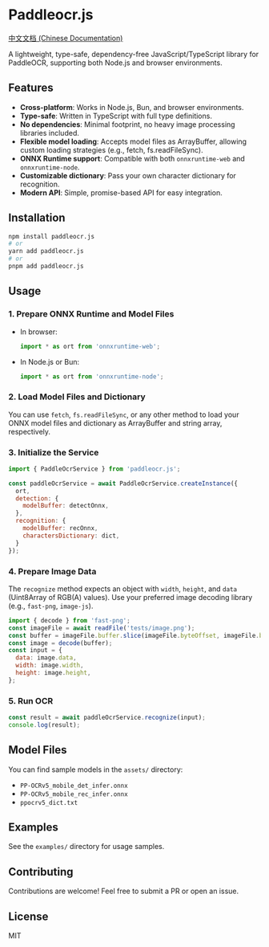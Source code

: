 # Paddleocr.js

[中文文档 (Chinese Documentation)](./README_zh.md)

A lightweight, type-safe, dependency-free JavaScript/TypeScript library for PaddleOCR, supporting both Node.js and browser environments.

## Features

- **Cross-platform**: Works in Node.js, Bun, and browser environments.
- **Type-safe**: Written in TypeScript with full type definitions.
- **No dependencies**: Minimal footprint, no heavy image processing libraries included.
- **Flexible model loading**: Accepts model files as ArrayBuffer, allowing custom loading strategies (e.g., fetch, fs.readFileSync).
- **ONNX Runtime support**: Compatible with both `onnxruntime-web` and `onnxruntime-node`.
- **Customizable dictionary**: Pass your own character dictionary for recognition.
- **Modern API**: Simple, promise-based API for easy integration.

## Installation

```bash
npm install paddleocr.js
# or
yarn add paddleocr.js
# or
pnpm add paddleocr.js
```

## Usage

### 1. Prepare ONNX Runtime and Model Files

- In browser:
  ```js
  import * as ort from 'onnxruntime-web';
  ```
- In Node.js or Bun:
  ```js
  import * as ort from 'onnxruntime-node';
  ```

### 2. Load Model Files and Dictionary

You can use `fetch`, `fs.readFileSync`, or any other method to load your ONNX model files and dictionary as ArrayBuffer and string array, respectively.

### 3. Initialize the Service

```js
import { PaddleOcrService } from 'paddleocr.js';

const paddleOcrService = await PaddleOcrService.createInstance({
  ort,
  detection: {
    modelBuffer: detectOnnx,
  },
  recognition: {
    modelBuffer: recOnnx,
    charactersDictionary: dict,
  }
});
```

### 4. Prepare Image Data

The `recognize` method expects an object with `width`, `height`, and `data` (Uint8Array of RGB(A) values). Use your preferred image decoding library (e.g., `fast-png`, `image-js`).

```js
import { decode } from 'fast-png';
const imageFile = await readFile('tests/image.png');
const buffer = imageFile.buffer.slice(imageFile.byteOffset, imageFile.byteOffset + imageFile.byteLength);
const image = decode(buffer);
const input = {
  data: image.data,
  width: image.width,
  height: image.height,
};
```

### 5. Run OCR

```js
const result = await paddleOcrService.recognize(input);
console.log(result);
```

## Model Files

You can find sample models in the `assets/` directory:

- `PP-OCRv5_mobile_det_infer.onnx`
- `PP-OCRv5_mobile_rec_infer.onnx`
- `ppocrv5_dict.txt`

## Examples

See the `examples/` directory for usage samples.

## Contributing

Contributions are welcome! Feel free to submit a PR or open an issue.

## License

MIT

